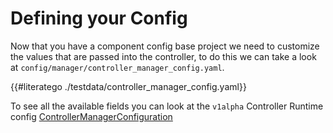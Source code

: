 # Defining your Config

Now that you have a component config base project we need to customize the
values that are passed into the controller, to do this we can take a look at 
`config/manager/controller_manager_config.yaml`.

{{#literatego ./testdata/controller_manager_config.yaml}}

To see all the available fields you can look at the `v1alpha` Controller
Runtime config [ControllerManagerConfiguration](configtype)

[configtype]: https://pkg.go.dev/sigs.k8s.io/controller-runtime/pkg/config/v1alpha1#ControllerManagerConfigurationSpec